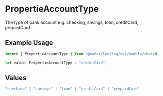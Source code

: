 # PropertieAccountType

The type of bank account e.g. checking, savings, loan, creditCard, prepaidCard.

## Example Usage

```typescript
import { PropertieAccountType } from "@codat/lending/sdk/models/shared";

let value: PropertieAccountType = "creditCard";
```

## Values

```typescript
"checking" | "savings" | "loan" | "creditCard" | "prepaidCard"
```